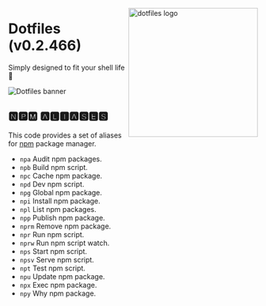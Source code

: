 <!-- markdownlint-disable MD033 MD041 -->

<img src="https://kura.pro/dotfiles/v2/images/logos/dotfiles.svg"
alt="dotfiles logo" width="261" align="right" />

<!-- markdownlint-enable MD033 MD041 -->

# Dotfiles (v0.2.466)

Simply designed to fit your shell life 🐚

![Dotfiles banner][banner]

## 🅽🅿🅼 🅰🅻🅸🅰🆂🅴🆂

This code provides a set of aliases for
[npm](https://www.npmjs.com/) package manager.

- `npa` Audit npm packages.
- `npb` Build npm script.
- `npc` Cache npm package.
- `npd` Dev npm script.
- `npg` Global npm package.
- `npi` Install npm package.
- `npl` List npm packages.
- `npp` Publish npm package.
- `nprm` Remove npm package.
- `npr` Run npm script.
- `nprw` Run npm script watch.
- `nps` Start npm script.
- `npsv` Serve npm script.
- `npt` Test npm script.
- `npu` Update npm package.
- `npx` Exec npm package.
- `npy` Why npm package.

[banner]: https://kura.pro/dotfiles/v2/images/titles/title-dotfiles.svg

